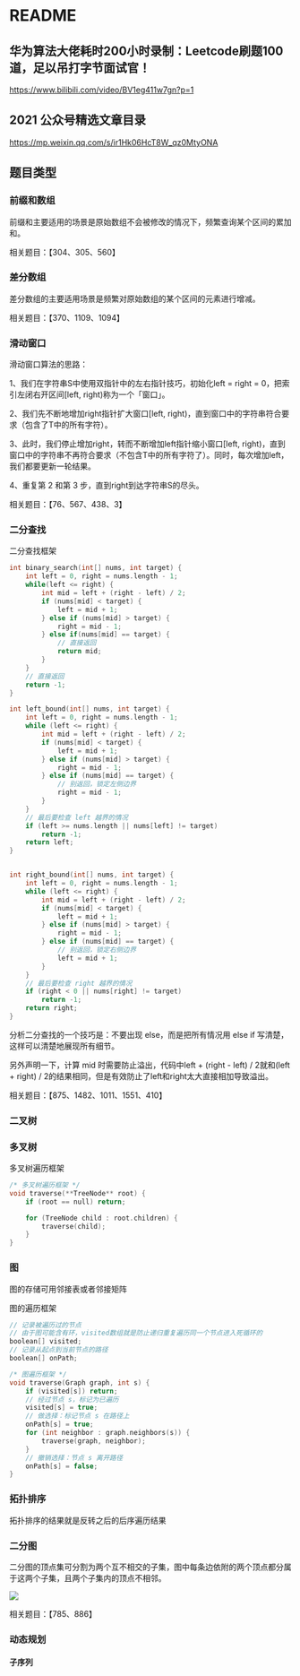 # README

## 华为算法大佬耗时200小时录制：Leetcode刷题100道，足以吊打字节面试官！
https://www.bilibili.com/video/BV1eg411w7gn?p=1

## 2021 公众号精选文章目录
https://mp.weixin.qq.com/s/ir1Hk06HcT8W_qz0MtyONA

## 题目类型
### 前缀和数组
前缀和主要适用的场景是原始数组不会被修改的情况下，频繁查询某个区间的累加和。

相关题目：【304、305、560】

### 差分数组
差分数组的主要适用场景是频繁对原始数组的某个区间的元素进行增减。

相关题目：【370、1109、1094】

### 滑动窗口
滑动窗口算法的思路：

1、我们在字符串S中使用双指针中的左右指针技巧，初始化left = right = 0，把索引左闭右开区间[left, right)称为一个「窗口」。

2、我们先不断地增加right指针扩大窗口[left, right)，直到窗口中的字符串符合要求（包含了T中的所有字符）。

3、此时，我们停止增加right，转而不断增加left指针缩小窗口[left, right)，直到窗口中的字符串不再符合要求（不包含T中的所有字符了）。同时，每次增加left，我们都要更新一轮结果。

4、重复第 2 和第 3 步，直到right到达字符串S的尽头。

相关题目：【76、567、438、3】

### 二分查找
二分查找框架
```c++
int binary_search(int[] nums, int target) {
    int left = 0, right = nums.length - 1;
    while(left <= right) {
        int mid = left + (right - left) / 2;
        if (nums[mid] < target) {
            left = mid + 1;
        } else if (nums[mid] > target) {
            right = mid - 1;
        } else if(nums[mid] == target) {
            // 直接返回
            return mid;
        }
    }
    // 直接返回
    return -1;
}

int left_bound(int[] nums, int target) {
    int left = 0, right = nums.length - 1;
    while (left <= right) {
        int mid = left + (right - left) / 2;
        if (nums[mid] < target) {
            left = mid + 1;
        } else if (nums[mid] > target) {
            right = mid - 1;
        } else if (nums[mid] == target) {
            // 别返回，锁定左侧边界
            right = mid - 1;
        }
    }
    // 最后要检查 left 越界的情况
    if (left >= nums.length || nums[left] != target)
        return -1;
    return left;
}


int right_bound(int[] nums, int target) {
    int left = 0, right = nums.length - 1;
    while (left <= right) {
        int mid = left + (right - left) / 2;
        if (nums[mid] < target) {
            left = mid + 1;
        } else if (nums[mid] > target) {
            right = mid - 1;
        } else if (nums[mid] == target) {
            // 别返回，锁定右侧边界
            left = mid + 1;
        }
    }
    // 最后要检查 right 越界的情况
    if (right < 0 || nums[right] != target)
        return -1;
    return right;
}
```

分析二分查找的一个技巧是：不要出现 else，而是把所有情况用 else if 写清楚，这样可以清楚地展现所有细节。

另外声明一下，计算 mid 时需要防止溢出，代码中left + (right - left) / 2就和(left + right) / 2的结果相同，但是有效防止了left和right太大直接相加导致溢出。

相关题目：【875、1482、1011、1551、410】

### 二叉树

### 多叉树
多叉树遍历框架
```c++
/* 多叉树遍历框架 */
void traverse(**TreeNode** root) {
    if (root == null) return;

    for (TreeNode child : root.children) {
        traverse(child);
    }
}
```

### 图

图的存储可用邻接表或者邻接矩阵

图的遍历框架
```c++
// 记录被遍历过的节点
// 由于图可能含有环，visited数组就是防止递归重复遍历同一个节点进入死循环的
boolean[] visited;
// 记录从起点到当前节点的路径
boolean[] onPath;

/* 图遍历框架 */
void traverse(Graph graph, int s) {
    if (visited[s]) return;
    // 经过节点 s，标记为已遍历
    visited[s] = true;
    // 做选择：标记节点 s 在路径上
    onPath[s] = true;
    for (int neighbor : graph.neighbors(s)) {
        traverse(graph, neighbor);
    }
    // 撤销选择：节点 s 离开路径
    onPath[s] = false;
}
```

### 拓扑排序

拓扑排序的结果就是反转之后的后序遍历结果

### 二分图

二分图的顶点集可分割为两个互不相交的子集，图中每条边依附的两个顶点都分属于这两个子集，且两个子集内的顶点不相邻。

![](https://mmbiz.qpic.cn/sz_mmbiz_png/gibkIz0MVqdEHc01wZTpaCcy92roIW5z5OqAuBsactmk7BkoqE0z9vE2D8IoPMtuNDdnSr6fZDiclSs4K2FYjVDw/640?wx_fmt=png&wxfrom=5&wx_lazy=1&wx_co=1)

相关题目：【785、886】


### 动态规划

#### 子序列